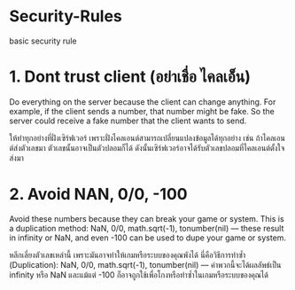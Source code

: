 # Security-Rules
basic security  rule

# 1. Dont trust client (อย่าเชื่อ ไคลเอ็น)
   
   Do everything on the server because the client can change anything. For example, if the client sends a number, that number might be fake. So the server could receive a fake number that the client wants to send.
   
   ให้ทำทุกอย่างที่ฝั่งเซิร์ฟเวอร์ เพราะฝั่งไคลเอนต์สามารถเปลี่ยนแปลงข้อมูลได้ทุกอย่าง เช่น ถ้าไคลเอนต์ส่งตัวเลขมา ตัวเลขนั้นอาจเป็นตัวปลอมก็ได้ ดังนั้นเซิร์ฟเวอร์อาจได้รับตัวเลขปลอมที่ไคลเอนต์ตั้งใจส่งมา

# 2. Avoid NAN, 0/0, -100

   Avoid these numbers because they can break your game or system. This is a duplication method: NaN, 0/0, math.sqrt(-1), tonumber(nil) — these result in infinity or NaN, and even -100 can be used to dupe your game or system.

   หลีกเลี่ยงตัวเลขเหล่านี้ เพราะมันอาจทำให้เกมหรือระบบของคุณพังได้ นี่คือวิธีการทำซ้ำ (Duplication): NaN, 0/0, math.sqrt(-1), tonumber(nil) — ค่าพวกนี้จะได้ผลลัพธ์เป็น infinity หรือ NaN และแม้แต่ -100 ก็อาจถูกใช้เพื่อโกงหรือทำซ้ำในเกมหรือระบบของคุณได้
